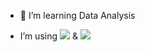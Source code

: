 <!-- [header](https://capsule-render.vercel.app/api?type=slice&color=auto&height=300&section=header&text=YJStory&fontSize=90) -->


- 🌱 I’m learning Data Analysis

- I’m using <img src="https://img.shields.io/badge/Python-3766AB?style=flat-square&logo=Python&logoColor=white"/></a> & <img src="https://img.shields.io/badge/RStudio-75AADB?style=flat-square&logo=RStudio&logoColor=white"/></a>






<!--
**hanyoujeong/hanyoujeong** is a ✨ _special_ ✨ repository because its `README.md` (this file) appears on your GitHub profile.

Here are some ideas to get you started:

- 🔭 I’m currently working on ...
- 🌱 I’m currently learning ...
- 👯 I’m looking to collaborate on ...
- 🤔 I’m looking for help with ...
- 💬 Ask me about ...
- 📫 How to reach me: ...
- 😄 Pronouns: ...
- ⚡ Fun fact: ...
--> 
